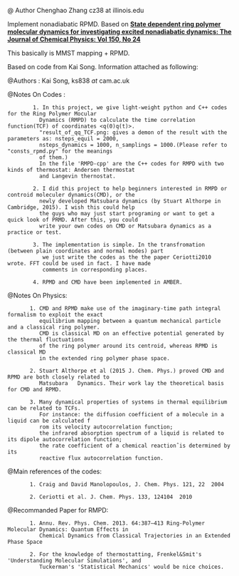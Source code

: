 @ Author  Chenghao Zhang cz38 at illinois.edu

Implement nonadiabatic RPMD. Based on **[State dependent ring polymer molecular dynamics for investigating excited nonadiabatic dynamics: The Journal of Chemical Physics: Vol 150, No 24](https://aip.scitation.org/doi/10.1063/1.5096276)**



This basically is MMST mapping + RPMD.



Based on code from Kai Song. Information attached as following:

@Authors :   Kai Song, ks838 _at_ cam.ac.uk

@Notes On Codes :

            1. In this project, we give light-weight python and C++ codes for the Ring Polymer Mocular 
              Dynamics (RMPD) to calculate the time correlation function(TCF) of coordinates <q(0)q(t)>. 
              "result_of_qq_TCF.png: gives a demon of the result with the parameters as: nsteps_equil = 2000, 
              nsteps_dynamics = 1000, n_samplings = 1000.(Please refer to "consts_rpmd.py" for the meanings 
              of them.) 
              In the file 'RMPD-cpp' are the C++ codes for RMPD with two kinds of thermostat: Andersen thermostat
              and Langevin thernostat.
    
            2. I did this project to help beginners interested in RMPD or controid moleculer dynamics(CMD), or the 
              newly developed Matsubara dynamics (by Stuart Althorpe in Cambridge, 2015). I wish this could help 
              the guys who may just start programing or want to get a quick look of PRMD. After this, you could 
              write your own codes on CMD or Matsubara dynamics as a practice or test.
    
            3. The implementation is simple. In the transfromation (between plain coordinates and normal modes) part 
               we just write the codes as the the paper Ceriotti2010 wrote. FFT could be used in fact. I have made 
               comments in corresponding places.
    
            4. RPMD and CMD have been implemented in AMBER.

@Notes On Physics:

           1. CMD and RPMD make use of the imaginary-time path integral formalism to exploit the exact 
              equilibrium mapping between a quantum mechanical particle and a classical ring polymer. 
              CMD is classical MD on an effective potential generated by the thermal fluctuations 
              of the ring polymer around its centroid, whereas RPMD is classical MD 
              in the extended ring polymer phase space.
    
           2. Stuart Althorpe et al (2015 J. Chem. Phys.) proved CMD and RPMD are both closely related to 
              Matsubara   Dynamics. Their work lay the theoretical basis for CMD and RPMD.
    
           3. Many dynamical properties of systems in thermal equilibrium can be related to TCFs. 
              For instance: the diffusion coefficient of a molecule in a liquid can be calculated f
              rom its velocity autocorrelation function; 
              the infrared absorption spectrum of a liquid is related to its dipole autocorrelation function; 
              the rate coefficient of a chemical reactionˆis determined by its 
              reactive flux autocorrelation function.

@Main references of the codes:

           1. Craig and David Manolopoulos, J. Chem. Phys. 121, 22  2004
    
           2. Ceriotti et al. J. Chem. Phys. 133, 124104  2010 

@Recommanded Paper for RMPD:

           1. Annu. Rev. Phys. Chem. 2013. 64:387–413 Ring-Polymer Molecular Dynamics: Quantum Effects in 
              Chemical Dynamics from Classical Trajectories in an Extended Phase Space
    
           2. For the knowledge of thermostatting, Frenkel&Smit's 'Understanding Molecular Simulations', and
              Tuckerman's 'Statistical Mechanics' would be nice choices.
